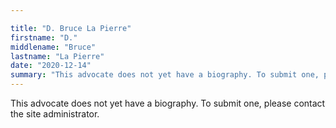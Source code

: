 ```yaml
---

title: "D. Bruce La Pierre"
firstname: "D."
middlename: "Bruce"
lastname: "La Pierre"
date: "2020-12-14"
summary: "This advocate does not yet have a biography. To submit one, please contact the site administrator."
---
```

This advocate does not yet have a biography. To submit one, please contact the site administrator.


